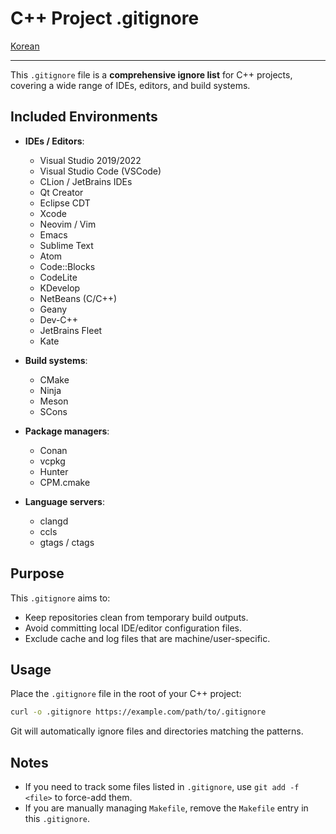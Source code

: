 # C++ Project .gitignore


[Korean](README.ko.md)

---

This `.gitignore` file is a **comprehensive ignore list** for C++ projects, covering a wide range of IDEs, editors, and build systems.

## Included Environments

- **IDEs / Editors**:
  - Visual Studio 2019/2022
  - Visual Studio Code (VSCode)
  - CLion / JetBrains IDEs
  - Qt Creator
  - Eclipse CDT
  - Xcode
  - Neovim / Vim
  - Emacs
  - Sublime Text
  - Atom
  - Code::Blocks
  - CodeLite
  - KDevelop
  - NetBeans (C/C++)
  - Geany
  - Dev-C++
  - JetBrains Fleet
  - Kate

- **Build systems**:
  - CMake
  - Ninja
  - Meson
  - SCons

- **Package managers**:
  - Conan
  - vcpkg
  - Hunter
  - CPM.cmake

- **Language servers**:
  - clangd
  - ccls
  - gtags / ctags

## Purpose

This `.gitignore` aims to:
- Keep repositories clean from temporary build outputs.
- Avoid committing local IDE/editor configuration files.
- Exclude cache and log files that are machine/user-specific.

## Usage

Place the `.gitignore` file in the root of your C++ project:

```bash
curl -o .gitignore https://example.com/path/to/.gitignore
```

Git will automatically ignore files and directories matching the patterns.

## Notes

- If you need to track some files listed in `.gitignore`, use `git add -f <file>` to force-add them.
- If you are manually managing `Makefile`, remove the `Makefile` entry in this `.gitignore`.


